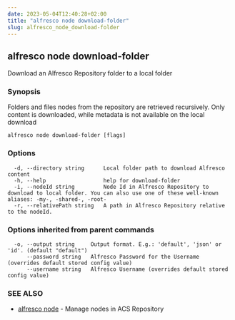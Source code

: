 ```yaml
---
date: 2023-05-04T12:40:28+02:00
title: "alfresco node download-folder"
slug: alfresco_node_download-folder
---
```

## alfresco node download-folder

Download an Alfresco Repository folder to a local folder

### Synopsis

Folders and files nodes from the repository are retrieved recursively.
Only content is downloaded, while metadata is not available on the local download

```
alfresco node download-folder [flags]
```

### Options

```
  -d, --directory string      Local folder path to download Alfresco content
  -h, --help                  help for download-folder
  -i, --nodeId string         Node Id in Alfresco Repository to download to local folder. You can also use one of these well-known aliases: -my-, -shared-, -root-
  -r, --relativePath string   A path in Alfresco Repository relative to the nodeId.
```

### Options inherited from parent commands

```
  -o, --output string     Output format. E.g.: 'default', 'json' or 'id'. (default "default")
      --password string   Alfresco Password for the Username (overrides default stored config value)
      --username string   Alfresco Username (overrides default stored config value)
```

### SEE ALSO

* [alfresco node](/alfresco_node.md)	 - Manage nodes in ACS Repository

